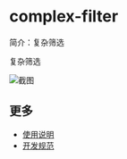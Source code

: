 # complex-filter

简介：复杂筛选 

复杂筛选

![截图](https://gw.alicdn.com/tfs/TB1MyEzh4rI8KJjy0FpXXb5hVXa-2036-844.png)

## 更多

* [使用说明](http://gitlab.alibaba-inc.com/ice/notes/issues/830)
* [开发规范](http://gitlab.alibaba-inc.com/ice/notes/issues/830)
